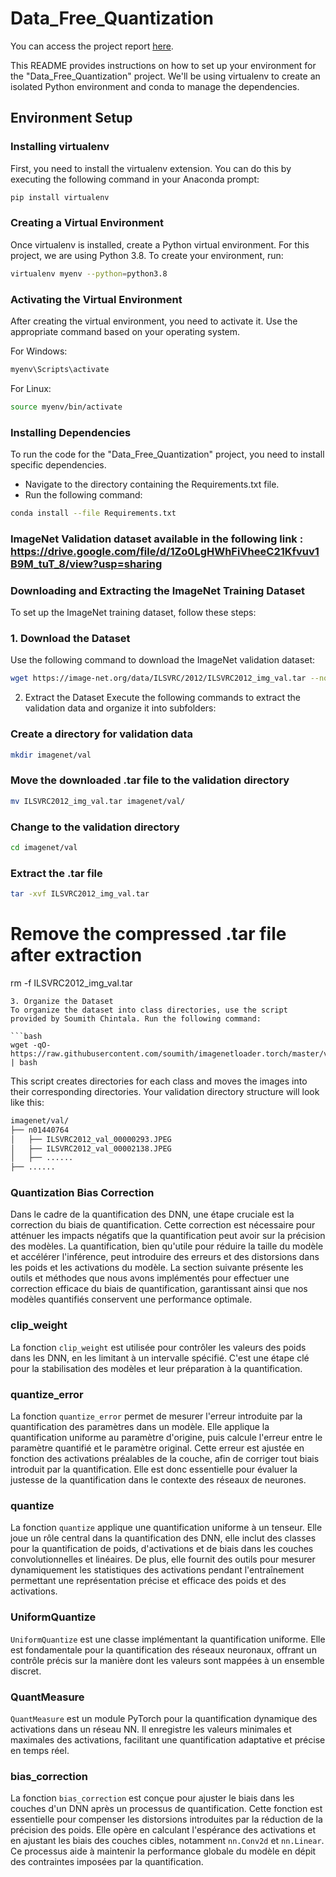 # Data_Free_Quantization

You can access the project report [here](https://dropsu.sorbonne-universite.fr/s/EJHR4Ytt3g3CHrq).

This README provides instructions on how to set up your environment for the "Data_Free_Quantization" project. We'll be using virtualenv to create an isolated Python environment and conda to manage the dependencies.

## Environment Setup
### Installing virtualenv

First, you need to install the virtualenv extension. You can do this by executing the following command in your Anaconda prompt:

```bash
pip install virtualenv
```

### Creating a Virtual Environment
Once virtualenv is installed, create a Python virtual environment. For this project, we are using Python 3.8. To create your environment, run:

```bash
virtualenv myenv --python=python3.8
```
### Activating the Virtual Environment
After creating the virtual environment, you need to activate it. Use the appropriate command based on your operating system.

For Windows:

```bash
myenv\Scripts\activate
```

For Linux:

```bash
source myenv/bin/activate
```

### Installing Dependencies

To run the code for the "Data_Free_Quantization" project, you need to install specific dependencies.

- Navigate to the directory containing the Requirements.txt file.
- Run the following command:

```bash
conda install --file Requirements.txt
```

### ImageNet Validation dataset available in the following link : https://drive.google.com/file/d/1Zo0LgHWhFiVheeC21Kfvuv1B9M_tuT_8/view?usp=sharing

### Downloading and Extracting the ImageNet Training Dataset

To set up the ImageNet training dataset, follow these steps:

### 1. Download the Dataset
Use the following command to download the ImageNet validation dataset:

```bash
wget https://image-net.org/data/ILSVRC/2012/ILSVRC2012_img_val.tar --no-check-certificate
```
2. Extract the Dataset
Execute the following commands to extract the validation data and organize it into subfolders:

### Create a directory for validation data
```bash
mkdir imagenet/val
```
### Move the downloaded .tar file to the validation directory
```bash
mv ILSVRC2012_img_val.tar imagenet/val/
```
### Change to the validation directory
```bash
cd imagenet/val
```
### Extract the .tar file
```bash
tar -xvf ILSVRC2012_img_val.tar
```
# Remove the compressed .tar file after extraction
rm -f ILSVRC2012_img_val.tar
```
3. Organize the Dataset
To organize the dataset into class directories, use the script provided by Soumith Chintala. Run the following command:

```bash
wget -qO- https://raw.githubusercontent.com/soumith/imagenetloader.torch/master/valprep.sh | bash
```
This script creates directories for each class and moves the images into their corresponding directories. Your validation directory structure will look like this:

```bash
imagenet/val/
├── n01440764
│   ├── ILSVRC2012_val_00000293.JPEG
│   ├── ILSVRC2012_val_00002138.JPEG
│   ├── ......
├── ......
```

### Quantization Bias Correction

Dans le cadre de la quantification des DNN, une étape cruciale est la correction du biais de quantification. Cette correction est nécessaire pour atténuer les impacts négatifs que la quantification peut avoir sur la précision des modèles. La quantification, bien qu'utile pour réduire la taille du modèle et accélérer l'inférence, peut introduire des erreurs et des distorsions dans les poids et les activations du modèle. La section suivante présente les outils et méthodes que nous avons implémentés pour effectuer une correction efficace du biais de quantification, garantissant ainsi que nos modèles quantifiés conservent une performance optimale.

### clip_weight
La fonction `clip_weight` est utilisée pour contrôler les valeurs des poids dans les DNN, en les limitant à un intervalle spécifié. C'est une étape clé pour la stabilisation des modèles et leur préparation à la quantification.

### quantize_error
La fonction `quantize_error` permet de mesurer l'erreur introduite par la quantification des paramètres dans un modèle. Elle applique la quantification uniforme au paramètre d'origine, puis calcule l'erreur entre le paramètre quantifié et le paramètre original. Cette erreur est ajustée en fonction des activations préalables de la couche, afin de corriger tout biais introduit par la quantification. Elle est donc essentielle pour évaluer la justesse de la quantification dans le contexte des réseaux de neurones.

### quantize
La fonction `quantize` applique une quantification uniforme à un tenseur. Elle joue un rôle central dans la quantification des DNN,  elle inclut des classes pour la quantification de poids, d'activations et de biais dans les couches convolutionnelles et linéaires. De plus, elle fournit des outils pour mesurer dynamiquement les statistiques des activations pendant l'entraînement permettant une représentation précise et efficace des poids et des activations.

### UniformQuantize
`UniformQuantize` est une classe implémentant la quantification uniforme. Elle est fondamentale pour la quantification des réseaux neuronaux, offrant un contrôle précis sur la manière dont les valeurs sont mappées à un ensemble discret.

### QuantMeasure
`QuantMeasure` est un module PyTorch pour la quantification dynamique des activations dans un réseau NN. Il enregistre les valeurs minimales et maximales des activations, facilitant une quantification adaptative et précise en temps réel.

### bias_correction
La fonction `bias_correction` est conçue pour ajuster le biais dans les couches d'un DNN après un processus de quantification. Cette fonction est essentielle pour compenser les distorsions introduites par la réduction de la précision des poids. Elle opère en calculant l'espérance des activations et en ajustant les biais des couches cibles, notamment `nn.Conv2d` et `nn.Linear`. Ce processus aide à maintenir la performance globale du modèle en dépit des contraintes imposées par la quantification.

